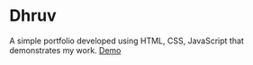 # Dhruv
A simple portfolio developed using HTML, CSS, JavaScript that demonstrates my work.
<a href="https://dhruvdesai.netlify.app/">Demo</a>

